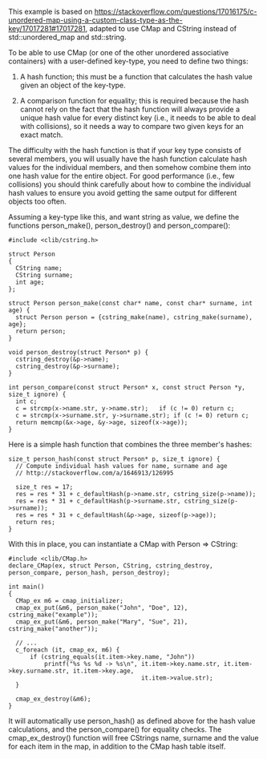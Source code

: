 This example is based on https://stackoverflow.com/questions/17016175/c-unordered-map-using-a-custom-class-type-as-the-key/17017281#17017281, adapted to use CMap and CString instead of std::unordered_map and std::string.

To be able to use CMap (or one of the other unordered associative containers) with a user-defined key-type, you need to define two things:

1. A hash function; this must be a function that calculates the hash value given an object of the key-type.

2. A comparison function for equality; this is required because the hash cannot rely on the fact that the hash function will always provide a unique hash value for every distinct key (i.e., it needs to be able to deal with collisions), so it needs a way to compare two given keys for an exact match.

The difficulty with the hash function is that if your key type consists of several members, you will usually have the hash function calculate hash values for the individual members, and then somehow combine them into one hash value for the entire object. For good performance (i.e., few collisions) you should think carefully about how to combine the individual hash values to ensure you avoid getting the same output for different objects too often.

Assuming a key-type like this, and want string as value, we define the functions person_make(), person_destroy() and person_compare():
```
#include <clib/cstring.h>

struct Person
{
  CString name;
  CString surname;
  int age;
};

struct Person person_make(const char* name, const char* surname, int age) {
  struct Person person = {cstring_make(name), cstring_make(surname), age};
  return person;
}

void person_destroy(struct Person* p) {
  cstring_destroy(&p->name);
  cstring_destroy(&p->surname);
}

int person_compare(const struct Person* x, const struct Person *y, size_t ignore) {
  int c;
  c = strcmp(x->name.str, y->name.str);   if (c != 0) return c;
  c = strcmp(x->surname.str, y->surname.str); if (c != 0) return c;
  return memcmp(&x->age, &y->age, sizeof(x->age));
}
```
Here is a simple hash function that combines the three member's hashes:
```
size_t person_hash(const struct Person* p, size_t ignore) {
  // Compute individual hash values for name, surname and age
  // http://stackoverflow.com/a/1646913/126995

  size_t res = 17;  
  res = res * 31 + c_defaultHash(p->name.str, cstring_size(p->name));
  res = res * 31 + c_defaultHash(p->surname.str, cstring_size(p->surname));
  res = res * 31 + c_defaultHash(&p->age, sizeof(p->age));
  return res;
}
```
With this in place, you can instantiate a CMap with Person => CString:
```
#include <clib/CMap.h>
declare_CMap(ex, struct Person, CString, cstring_destroy, person_compare, person_hash, person_destroy);

int main()
{
  CMap_ex m6 = cmap_initializer;
  cmap_ex_put(&m6, person_make("John", "Doe", 12), cstring_make("example"));
  cmap_ex_put(&m6, person_make("Mary", "Sue", 21), cstring_make("another"));
  
  // ...
  c_foreach (it, cmap_ex, m6) {
      if (cstring_equals(it.item->key.name, "John"))
          printf("%s %s %d -> %s\n", it.item->key.name.str, it.item->key.surname.str, it.item->key.age,
                                     it.item->value.str);
  }
  
  cmap_ex_destroy(&m6);
}
```
It will automatically use person_hash() as defined above for the hash value calculations, and the person_compare() for equality checks.
The cmap_ex_destroy() function will free CStrings name, surname and the value for each item in the map, in addition to the CMap hash table itself.

